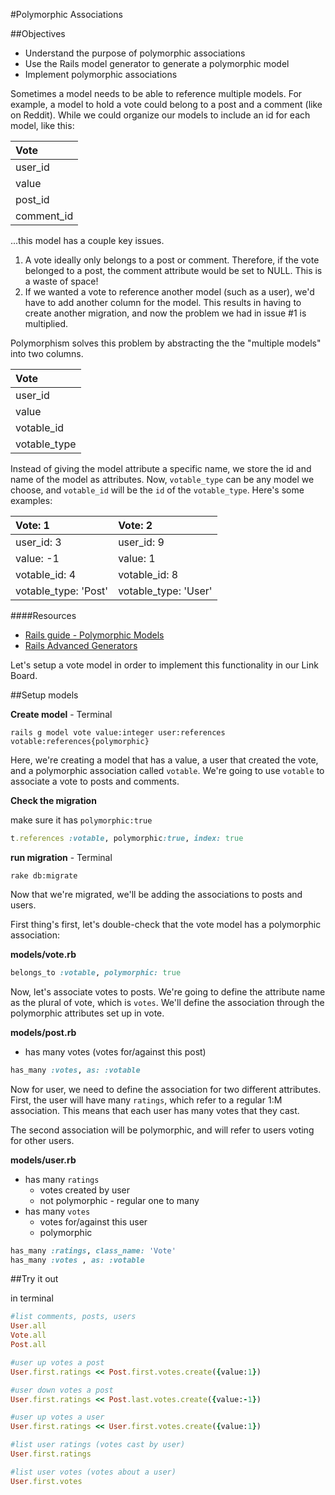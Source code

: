 #Polymorphic Associations

##Objectives

* Understand the purpose of polymorphic associations
* Use the Rails model generator to generate a polymorphic model
* Implement polymorphic associations

Sometimes a model needs to be able to reference multiple models. For example, a model to hold a vote could belong to a post and a comment (like on Reddit). While we could organize our models to include an id for each model, like this:

| Vote       |
| :--------- |
| user_id    |
| value      |
| post_id    |
| comment_id |

...this model has a couple key issues.

1. A vote ideally only belongs to a post or comment. Therefore, if the vote belonged to a post, the comment attribute would be set to NULL. This is a waste of space!
2. If we wanted a vote to reference another model (such as a user), we'd have to add another column for the model. This results in having to create another migration, and now the problem we had in issue #1 is multiplied.

Polymorphism solves this problem by abstracting the the "multiple models" into two columns.

| Vote         |
| :----------- |
| user_id      |
| value        |
| votable_id   |
| votable_type |

Instead of giving the model attribute a specific name, we store the id and name of the model as attributes. Now, `votable_type` can be any model we choose, and `votable_id` will be the `id` of the `votable_type`. Here's some examples:

| Vote: 1       | Vote: 2  |
| :------------ | :----- |
| user_id: 3    | user_id: 9 |
| value: -1     | value: 1 |
| votable_id: 4 | votable_id: 8 |
| votable_type: 'Post' | votable_type: 'User' |

####Resources

* [Rails guide - Polymorphic Models](http://guides.rubyonrails.org/association_basics.html#polymorphic-associations)
* [Rails Advanced Generators](http://railsguides.net/advanced-rails-model-generators/)

Let's setup a vote model in order to implement this functionality in our Link Board.

##Setup models

**Create model** - Terminal

```
rails g model vote value:integer user:references votable:references{polymorphic}
```

Here, we're creating a model that has a value, a user that created the vote, and a polymorphic association called `votable`. We're going to use `votable` to associate a vote to posts and comments.

**Check the migration**

make sure it has `polymorphic:true`

```rb
t.references :votable, polymorphic:true, index: true
```

**run migration** - Terminal

```
rake db:migrate
```

Now that we're migrated, we'll be adding the associations to posts and users.

First thing's first, let's double-check that the vote model has a polymorphic association:

**models/vote.rb**

```rb
belongs_to :votable, polymorphic: true
```

Now, let's associate votes to posts. We're going to define the attribute name as the plural of vote, which is `votes`. We'll define the association through the polymorphic attributes set up in vote.

**models/post.rb**

* has many votes (votes for/against this post)

```rb
has_many :votes, as: :votable
```

Now for user, we need to define the association for two different attributes. First, the user will have many `ratings`, which refer to a regular 1:M association. This means that each user has many votes that they cast.

The second association will be polymorphic, and will refer to users voting for other users.

**models/user.rb**

* has many `ratings`
    * votes created by user
    * not polymorphic - regular one to many
* has many `votes`
    * votes for/against this user
    * polymorphic

```rb
has_many :ratings, class_name: 'Vote'
has_many :votes , as: :votable
```


##Try it out

in terminal

```rb
#list comments, posts, users
User.all
Vote.all
Post.all

#user up votes a post
User.first.ratings << Post.first.votes.create({value:1})

#user down votes a post
User.first.ratings << Post.last.votes.create({value:-1})

#user up votes a user
User.first.ratings << User.first.votes.create({value:1})

#list user ratings (votes cast by user)
User.first.ratings

#list user votes (votes about a user)
User.first.votes
```
